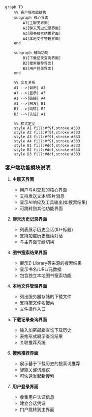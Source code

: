 ```mermaid
graph TD
    %% 客户端功能结构
    subgraph 核心界面
        A1[主聊天界面]
        A2[聊天历史记录界面]
        A3[图书搜索结果界面]
        A4[本地文件管理界面]
    end

    subgraph 辅助功能
        B1[下载记录查询界面]
        B2[搜索推荐界面]
        B3[用户登录界面]
    end

    %% 交互关系
    A1 -->|调用| A2
    A1 -->|显示| A3
    A1 -->|链接| A4
    A1 -->|触发| B1
    B1 -->|跳转| B2
    B3 -->|认证| A1

    %% 样式定义
    style A1 fill:#f9f,stroke:#333
    style A2 fill:#f9f,stroke:#333
    style A3 fill:#f9f,stroke:#333
    style A4 fill:#f9f,stroke:#333
    style B1 fill:#ddf,stroke:#333
    style B2 fill:#ddf,stroke:#333
    style B3 fill:#ddf,stroke:#333
```

### 客户端功能模块说明

1. **主聊天界面**
   - 用户与AI交互的核心界面
   - 支持发送文本/图片消息
   - 显示AI响应及工具输出(如搜索结果)
   - 可跳转到其他功能界面

2. **聊天历史记录界面**
   - 列表展示历史会话(ID+标题)
   - 支持加载历史继续对话
   - 与主界面无缝切换

3. **图书搜索结果界面**
   - 展示Z-Library等来源的搜索结果
   - 显示书名/URL/元数据
   - 包含独立本地图书搜索功能

4. **本地文件管理界面**
   - 列出服务器存储的下载文件
   - 支持按文件名搜索
   - 文件操作入口

5. **下载记录查询界面**  
   - 输入加密邮箱查询下载历史
   - 表格形式展示查询结果
   - 关联推荐系统

6. **搜索推荐界面**
   - 展示基于下载历史的搜索词推荐
   - 智能关键词建议
   - 可快速发起新搜索

7. **用户登录界面**
   - 收集用户认证信息
   - 建立会话凭证
   - 门户跳转到主界面
